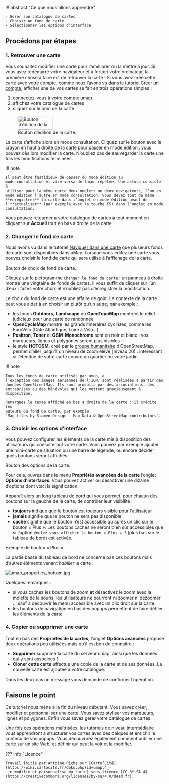 !!! abstract "Ce que nous allons apprendre"

    - Gérer son catalogue de cartes
    - Choisir un fond de carte
    - Sélectionner les options d’interface

## Procédons par étapes

### 1. Retrouver une carte

Vous souhaitez modifier une carte pour l’améliorer ou la mettre à jour.
Si vous avez redémarré votre navigateur et à fortiori votre ordinateur,
la première chose à faire est de retrouver la carte ! Si vous avez créé
cette carte avec votre compte, comme nous l’avons vu dans le tutoriel
[Créer un compte](3-create-account.md), afficher
une de vos cartes se fait en trois opérations simples :

1.  connectez-vous à votre compte umap
2.  affichez votre catalogue de cartes
3.  cliquez sur le nom de la carte

<figure>
    <img alt="Bouton d’édition de la carte."
         src="../../../static/tutoriels/edit-map.png"
         width="110"
         height="44">
    <figcaption>Bouton d’édition de la carte.</figcaption>
</figure>

La carte s’affiche alors en mode consultation.
Cliquez sur le bouton avec le crayon en haut à droite de la carte pour
passer en mode édition : vous pouvez dès lors modifier la carte.
N’oubliez pas de sauvegarder la carte une fois les modifications
terminées.

!!! note

    Il peut être fastidieux de passer du mode édition au
    mode consultation et vice-versa de façon répétée. Une astuce consiste à
    utiliser pour la même carte deux onglets ou deux navigateurs, l’un en
    mode édition l’autre en mode consultation. Vous devez tout de même
    **enregistrer** la carte dans l’onglet en mode édition avant de
    l’**actualiser** (par exemple avec la touche F5) dans l’onglet en mode
    consultation.

Vous pouvez retourner à votre catalogue de cartes à tout moment en
cliquant sur **Accueil** tout en bas à droite de la carte.

### 2. Changer le fond de carte

Nous avons vu dans le tutoriel [Naviguer dans une carte](1-browsing-a-map.md)
que plusieurs fonds de carte sont disponibles dans uMap.
Lorsque vous éditez une carte vous pouvez
choisir le fond de carte qui sera utilisé à l’affichage de la carte.

<shot-scraper
    data-output="static/tutoriels/map-tilelayers.png"
    data-url="https://umap.openstreetmap.fr/fr/map/new/"
    data-alt="Bouton de choix de fond de carte."
    data-width="46"
    data-height="47"
    data-selector=".leaflet-toolbar-icon.update-map-tilelayers"
    data-padding="5"
    >Bouton de choix de fond de carte.</shot-scraper>

Cliquez sur le pictogramme `Changer le fond de carte` : un panneau à droite montre
une vingtaine de fonds de cartes. Il vous suffit de cliquer sur l’un
d’eux : faites votre choix et n’oubliez pas d’enregistrer la
modification.

Le choix du fond de carte est une affaire de goût. Le contexte de la
carte peut vous aider à en choisir un plutôt qu’un autre, par exemple :

-   les fonds **Outdoors**, **Landscape** ou **OpenTopoMap** montrent le
    relief : judicieux pour une carte de randonnée
-   **OpenCycleMap** montre les grands itinéraires cyclistes, comme les
    EuroVélo (Côte Atlantique, Loire à Vélo…)
-   **Positron**, **Toner** et **OSM-Monochrome** sont en noir et blanc
    : vos marqueurs, lignes et polygones seront plus visibles
-   le style **HOTOSM**, créé par le [groupe
    humanitaire](http://wiki.openstreetmap.org/wiki/FR:Humanitarian_OSM_Team)
    d’OpenStreetMap, permet d’aller jusqu’à un niveau de zoom élevé
    (niveau 20) : intéressant si l’étendue de votre carte couvre un
    quartier ou votre jardin

!!! note

    Tous les fonds de carte utilisés par umap, à
    l’exception des images aériennes de l’IGN, sont réalisées à partir des
    données OpenStreetMap. Ils sont produits par des associations, des
    entreprises ou des bénévoles qui les mettent gracieusement à
    disposition.

    Remarquez le texte affiché en bas à droite de la carte : il crédite les
    auteurs du fond de carte, par exemple
    `Map tiles by Stamen Design - Map Data © OpenStreetMap contributors`.


### 3. Choisir les options d’interface

Vous pouvez configurer les éléments de la carte mis à disposition des
utilisateurs qui consulteront votre carte. Vous pouvez par exemple
ajouter une mini-carte de situation ou une barre de légende, ou encore
décider quels boutons seront affichés.

<shot-scraper
    data-output="static/tutoriels/map-settings.png"
    data-url="https://umap.openstreetmap.fr/fr/map/new/"
    data-alt="Bouton des options de la carte."
    data-width="46"
    data-height="47"
    data-selector=".leaflet-toolbar-icon.update-map-settings"
    data-padding="5"
    >Bouton des options de la carte.</shot-scraper>

Pour cela, ouvrez dans
le menu **Propriétés avancées de la carte** l’onglet **Options d’interfaces**.
Vous pouvez activer ou désactiver une dizaine d’options dont voici la
signification.

Apparaît alors un long tableau de bord qui vous permet, pour chacun des
boutons sur la gauche de la carte, de contrôler leur visibilité :

-   **toujours** indique que le bouton est toujours visible pour
    l’utilisateur
-   **jamais** signifie que le bouton ne sera pas disponible
-   **caché** signifie que le bouton n’est accessible qu’après un clic
    sur le bouton « Plus ».
    Les boutons cachés ne seront bien sûr accessibles que si l’option
    `Voulez-vous afficher le bouton « Plus » ?`
    (plus bas sur le tableau de bord) est activée.

<shot-scraper
    data-output="static/tutoriels/control-more.png"
    data-url="https://umap.openstreetmap.fr/en/map/new/"
    data-alt="Icône pour afficher plus d’options."
    data-width="46"
    data-height="33"
    data-selector=".umap-control-more"
    data-padding="5"
    >Exemple de bouton « Plus ».</shot-scraper>

La partie basse du tableau de bord ne concerne pas ces boutons mais
d’autres éléments venant *habiller* la carte :

![umap_properties_bottom.jpg](../../static/tutoriels/4-je-modifie-et-personnalise-ma-carte/umap_properties_bottom.jpg)

Quelques remarques :

-   si vous cachez les boutons de zoom **et** désactivez le zoom avec la
    molette de la souris, les utilisateurs ne pourront ni zoomer ni
    dézoomer … sauf à découvrir le menu accessible avec un clic droit
    sur la carte.
-   les boutons de navigation en bas des popups permettent de faire
    défiler les éléments de la carte


### 4. Copier ou supprimer une carte

Tout en bas des **Propriétés de la cartes**, l’onglet **Options
avancées** propose deux opérations peu utilisées mais qu’il est bon de
connaître :

-   **Supprimer** supprime la carte du serveur umap, ainsi que les
    données qui y sont associées !
-   **Cloner cette carte** effectue une copie de la carte et de ses
    données. La nouvelle carte est ajoutée à votre catalogue.

Dans les deux cas un message vous demande de confirmer l’opération.

## Faisons le point

Ce tutoriel nous mène à la fin du niveau débutant. Vous savez créer,
modifier et personnaliser une carte. Vous savez styliser vos marqueurs,
lignes et polygones. Enfin vous savez gérer votre catalogue de cartes.

Une fois ces opérations maîtrisées, les tutoriels de niveau
intermédiaire vous apprendront à structurer vos cartes avec des calques
et enrichir le contenu de vos popups. Vous découvrirez également comment
publier une carte sur un site Web, et définir qui peut la voir et la
modifier.

??? info "Licence"

    Travail initié par Antoine Riche sur [Carto’Cité](https://wiki.cartocite.fr/doku.php?id=umap:4_-_je_modifie_et_personnalise_ma_carte) sous licence [CC-BY-SA 4](https://creativecommons.org/licenses/by-sa/4.0/deed.fr).

